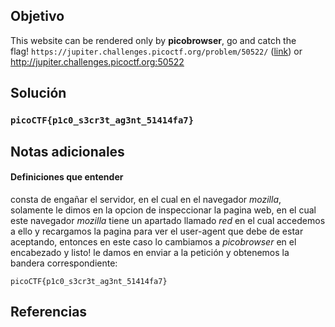## Objetivo

This website can be rendered only by **picobrowser**, go and catch the flag! `https://jupiter.challenges.picoctf.org/problem/50522/` ([link](https://jupiter.challenges.picoctf.org/problem/50522/)) or http://jupiter.challenges.picoctf.org:50522

## Solución

### `picoCTF{p1c0_s3cr3t_ag3nt_51414fa7}`
 
## Notas adicionales

#### Definiciones que entender
consta de engañar el servidor, en el cual en el navegador *mozilla*, solamente le dimos en la opcion de inspeccionar la pagina web, en el cual este navegador *mozilla* tiene un apartado llamado *red* en el cual accedemos a ello y recargamos la pagina para ver el user-agent que debe de estar aceptando, entonces en este caso lo cambiamos a *picobrowser* en el encabezado y listo! le damos en enviar a la petición y obtenemos la bandera correspondiente:

```
picoCTF{p1c0_s3cr3t_ag3nt_51414fa7}
```

## Referencias